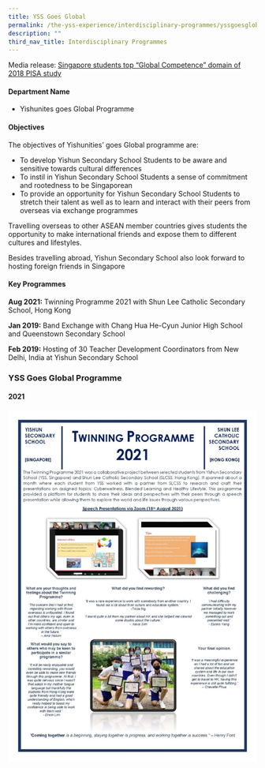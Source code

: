 ```yaml
---
title: YSS Goes Global
permalink: /the-yss-experience/interdisciplinary-programmes/yssgoesglobal/
description: ""
third_nav_title: Interdisciplinary Programmes
---
```


Media release: [Singapore students top “Global Competence” domain of 2018 PISA study](https://yishunsec-moe-edu-sg-admin.cwp.sg/accolades/school)

#### Department Name

*   Yishunites goes Global Programme 

#### Objectives

The objectives of Yishunities’ goes Global programme are:

*   To develop Yishun Secondary School Students to be aware and sensitive towards cultural differences
*   To instil in Yishun Secondary School Students a sense of commitment and rootedness to be Singaporean
*   To provide an opportunity for Yishun Secondary School Students to stretch their talent as well as to learn and interact with their peers from overseas via exchange programmes


Travelling overseas to other ASEAN member countries gives students the opportunity to make international friends and expose them to different cultures and lifestyles.


Besides travelling abroad, Yishun Secondary School also look forward to hosting foreign friends in Singapore


#### Key Programmes

**Aug 2021:** Twinning Programme 2021 with Shun Lee Catholic Secondary School, Hong Kong

**Jan 2019:** Band Exchange with Chang Hua He-Cyun Junior High School and Queenstown Secondary School

**Feb 2019:** Hosting of 30 Teacher Development Coordinators from New Delhi, India at Yishun Secondary School


### YSS Goes Global Programme

#### 2021

![Twinning Programme 2021](/images/IP/Final-Article-2021.jpeg)